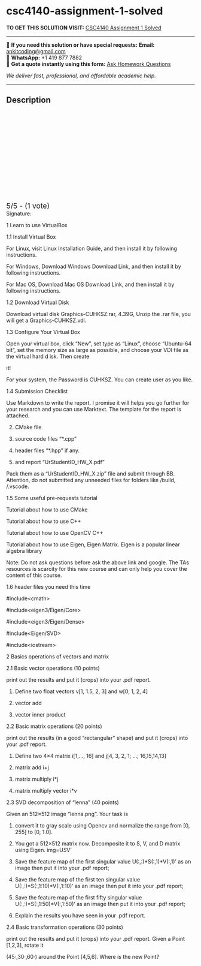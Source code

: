 # csc4140-assignment-1-solved
**TO GET THIS SOLUTION VISIT:** [CSC4140 Assignment 1 Solved](https://www.ankitcodinghub.com/product/csc4140-assignment-i-solved/)


---

📩 **If you need this solution or have special requests:** **Email:** ankitcoding@gmail.com  
📱 **WhatsApp:** +1 419 877 7882  
📄 **Get a quote instantly using this form:** [Ask Homework Questions](https://www.ankitcodinghub.com/services/ask-homework-questions/)

*We deliver fast, professional, and affordable academic help.*

---

<h2>Description</h2>



<div class="kk-star-ratings kksr-auto kksr-align-center kksr-valign-top" data-payload="{&quot;align&quot;:&quot;center&quot;,&quot;id&quot;:&quot;115957&quot;,&quot;slug&quot;:&quot;default&quot;,&quot;valign&quot;:&quot;top&quot;,&quot;ignore&quot;:&quot;&quot;,&quot;reference&quot;:&quot;auto&quot;,&quot;class&quot;:&quot;&quot;,&quot;count&quot;:&quot;1&quot;,&quot;legendonly&quot;:&quot;&quot;,&quot;readonly&quot;:&quot;&quot;,&quot;score&quot;:&quot;5&quot;,&quot;starsonly&quot;:&quot;&quot;,&quot;best&quot;:&quot;5&quot;,&quot;gap&quot;:&quot;4&quot;,&quot;greet&quot;:&quot;Rate this product&quot;,&quot;legend&quot;:&quot;5\/5 - (1 vote)&quot;,&quot;size&quot;:&quot;24&quot;,&quot;title&quot;:&quot;CSC4140 Assignment 1 Solved&quot;,&quot;width&quot;:&quot;138&quot;,&quot;_legend&quot;:&quot;{score}\/{best} - ({count} {votes})&quot;,&quot;font_factor&quot;:&quot;1.25&quot;}">

<div class="kksr-stars">

<div class="kksr-stars-inactive">
            <div class="kksr-star" data-star="1" style="padding-right: 4px">


<div class="kksr-icon" style="width: 24px; height: 24px;"></div>
        </div>
            <div class="kksr-star" data-star="2" style="padding-right: 4px">


<div class="kksr-icon" style="width: 24px; height: 24px;"></div>
        </div>
            <div class="kksr-star" data-star="3" style="padding-right: 4px">


<div class="kksr-icon" style="width: 24px; height: 24px;"></div>
        </div>
            <div class="kksr-star" data-star="4" style="padding-right: 4px">


<div class="kksr-icon" style="width: 24px; height: 24px;"></div>
        </div>
            <div class="kksr-star" data-star="5" style="padding-right: 4px">


<div class="kksr-icon" style="width: 24px; height: 24px;"></div>
        </div>
    </div>

<div class="kksr-stars-active" style="width: 138px;">
            <div class="kksr-star" style="padding-right: 4px">


<div class="kksr-icon" style="width: 24px; height: 24px;"></div>
        </div>
            <div class="kksr-star" style="padding-right: 4px">


<div class="kksr-icon" style="width: 24px; height: 24px;"></div>
        </div>
            <div class="kksr-star" style="padding-right: 4px">


<div class="kksr-icon" style="width: 24px; height: 24px;"></div>
        </div>
            <div class="kksr-star" style="padding-right: 4px">


<div class="kksr-icon" style="width: 24px; height: 24px;"></div>
        </div>
            <div class="kksr-star" style="padding-right: 4px">


<div class="kksr-icon" style="width: 24px; height: 24px;"></div>
        </div>
    </div>
</div>


<div class="kksr-legend" style="font-size: 19.2px;">
            5/5 - (1 vote)    </div>
    </div>
Signature:

1 Learn to use VirtualBox

1.1 Install Virtual Box

For Linux, visit Linux Installation Guide, and then install it by following instructions.

For Windows, Download Windows Download Link, and then install it by following instructions.

For Mac OS, Download Mac OS Download Link, and then install it by following instructions.

1.2 Download Virtual Disk

Download virtual disk Graphics-CUHKSZ.rar, 4.39G, Unzip the .rar file, you will get a Graphics-CUHKSZ.vdi.

1.3 Configure Your Virtual Box

Open your virtual box, click “New”, set type as “Linux”, choose “Ubuntu-64 bit”, set the memory size as large as possible, and choose your VDI file as the virtual hard d isk. Then create

it!

For your system, the Password is CUHKSZ. You can create user as you like.

1.4 Submission Checklist

Use Markdown to write the report. I promise it will helps you go further for your research and you can use Marktext. The template for the report is attached.

2. CMake file

3. source code files “*.cpp”

4. header files “*.hpp” if any.

5. and report “UrStudentID_HW_X.pdf”

Pack them as a “UrStudentID_HW_X.zip” file and submit through BB. Attention, do not submitted any unneeded files for folders like /build, /.vscode.

1.5 Some useful pre-requests tutorial

Tutorial about how to use CMake

Tutorial about how to use C++

Tutorial about how to use OpenCV C++

Tutorial about how to use Eigen, Eigen Matrix. Eigen is a popular linear algebra library

Note: Do not ask questions before ask the above link and google. The TAs resources is scarcity for this new course and can only help you cover the content of this course.

1.6 header files you need this time

#include&lt;cmath&gt;

#include&lt;eigen3/Eigen/Core&gt;

#include&lt;eigen3/Eigen/Dense&gt;

#include&lt;Eigen/SVD&gt;

#include&lt;iostream&gt;

2 Basics operations of vectors and matrix

2.1 Basic vector operations (10 points)

print out the results and put it (crops) into your .pdf report.

1. Define two float vectors v[1, 1.5, 2, 3] and w[0, 1, 2, 4]

2. vector add

3. vector inner product

2.2 Basic matrix operations (20 points)

print out the results (in a good “rectangular” shape) and put it (crops) into your .pdf report.

1. Define two 4×4 matrix i[1,…, 16] and j[4, 3, 2, 1; …; 16,15,14,13]

2. matrix add i+j

3. matrix multiply i*j

4. matrix multiply vector i*v

2.3 SVD decomposition of “lenna” (40 points)

Given an 512×512 image “lenna.png”. Your task is

1. convert it to gray scale using Opencv and normalize the range from [0, 255] to [0, 1.0].

2. You got a 512×512 matrix now. Decomposite it to S, V, and D matrix using Eigen. img=U*S*V’

3. Save the feature map of the first singular value U(:,:)*S(:,1)*V(:,1)’ as an image then put it into your .pdf report;

4. Save the feature map of the first ten singular value U(:,:)*S(:,1:10)*V(:,1:10)’ as an image then put it into your .pdf report;

5. Save the feature map of the first fifty singular value U(:,:)*S(:,1:50)*V(:,1:50)’ as an image then put it into your .pdf report;

6. Explain the results you have seen in your .pdf report.

2.4 Basic transformation operations (30 points)

print out the results and put it (crops) into your .pdf report. Given a Point [1,2,3], rotate it

(45·,30·,60·) around the Point [4,5,6]. Where is the new Point?
